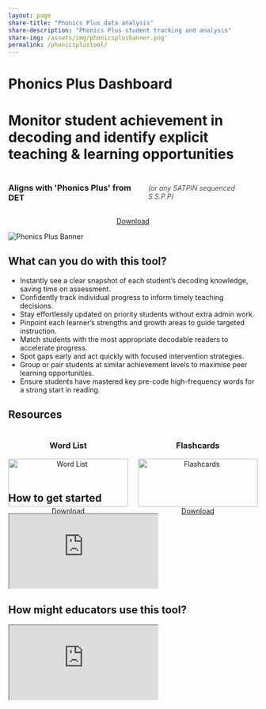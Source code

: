 ```yaml
---
layout: page
share-title: "Phonics Plus data analysis"
share-description: "Phonics Plus student tracking and analysis"
share-img: /assets/img/phonicsplusbanner.png'
permalink: /phonicsplustool/
---
```

<div class="hero-header">
  <h1 class="hero-title">Phonics Plus Dashboard</h1>
</div>
<h1>Monitor student achievement in decoding and identify explicit teaching & learning opportunities</h1>
<div style="display: flex; align-items: baseline; gap: 10px;">
  <h3>Aligns with 'Phonics Plus' from DET</h3>
  <h6 style="font-weight: 300;">(or any SATPIN sequenced S.S.P.P)</h6>
</div>
<div class="flex-columns" style="display: flex; gap: 20px; text-align: center;">
  <!-- Column 1 -->
  <div style="flex: 1;">
    <a href="https://docs.google.com/spreadsheets/d/1InvSv1U73Y0mxFmX_di83Bb1_et6rlBpkzN4XGEIlpQ/edit?usp=sharing" class="btn btn-primary" download>Download</a>
  </div>
</div>


<p class="center-text">
  <img src="{{ '/assets/img/phonicsplusbanner.png' | relative_url }}" alt="Phonics Plus Banner" />
</p>

<h2>What can you do with this tool?</h2>
<ul class="lead">
    <li>Instantly see a clear snapshot of each student’s decoding knowledge, saving time on assessment.</li>
    <li>Confidently track individual progress to inform timely teaching decisions.</li>
    <li>Stay effortlessly updated on priority students without extra admin work.</li>
    <li>Pinpoint each learner’s strengths and growth areas to guide targeted instruction.</li>
    <li>Match students with the most appropriate decodable readers to accelerate progress.</li>
    <li>Spot gaps early and act quickly with focused intervention strategies.</li>
    <li>Group or pair students at similar achievement levels to maximise peer learning opportunities.</li>
    <li>Ensure students have mastered key pre-code high-frequency words for a strong start in reading.</li>
</ul>

<h2>Resources</h2>
<div class="flex-columns" style="display: flex; gap: 20px; text-align: center;">
  <!-- Column 1 -->
  <div style="flex: 1;">
    <h3>Word List</h3>
    <img src="{{ site.baseurl }}/assets/img/wordlist.png" alt="Word List" style="width: 100%; height: auto; max-width: 400px;">
    <br>
   <a href="https://docs.google.com/presentation/d/1e758EAlGGEDwpM00d1RHXDyDBIahm2bJ/edit?usp=sharing&ouid=112539120221518128339&rtpof=true&sd=true" class="btn btn-primary" download>Download</a>
  </div>

  <!-- Column 2 -->
  <div style="flex: 1;">
    <h3>Flashcards</h3>
    <img src="{{ site.baseurl }}/assets/img/flashcards.png" alt="Flashcards" style="width: 100%; height: auto; max-width: 400px;">
    <br>
    <a href="https://docs.google.com/presentation/d/1vrRJf9vE7uOIpofzAYTm8rdfZwzhRYnj/edit?usp=sharing&ouid=112539120221518128339&rtpof=true&sd=true" class="btn btn-primary" download>Download</a>
  </div>
</div>



<h2>How to get started</h2>
<div class="video-embed">
  <iframe
    src="https://youtu.be/Fz9DdXV-gFk" 
    title="YouTube video player"
    allow="accelerometer; autoplay; clipboard-write; encrypted-media; gyroscope; picture-in-picture; web-share"
    referrerpolicy="strict-origin-when-cross-origin"
    allowfullscreen
    loading="lazy">
  </iframe>
</div>

<h2>How might educators use this tool?</h2>
<div class="video-embed">
  <iframe
    src="https://youtu.be/zZYT1Wr2Qo8" 
    title="YouTube video player"
    allow="accelerometer; autoplay; clipboard-write; encrypted-media; gyroscope; picture-in-picture; web-share"
    referrerpolicy="strict-origin-when-cross-origin"
    allowfullscreen
    loading="lazy">
  </iframe>
</div>